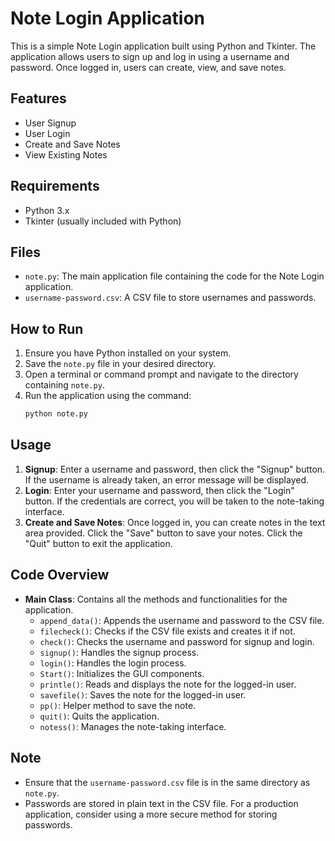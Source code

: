 # Note Login Application

This is a simple Note Login application built using Python and Tkinter. The application allows users to sign up and log in using a username and password. Once logged in, users can create, view, and save notes.

## Features

- User Signup
- User Login
- Create and Save Notes
- View Existing Notes

## Requirements

- Python 3.x
- Tkinter (usually included with Python)

## Files

- `note.py`: The main application file containing the code for the Note Login application.
- `username-password.csv`: A CSV file to store usernames and passwords.

## How to Run

1. Ensure you have Python installed on your system.
2. Save the `note.py` file in your desired directory.
3. Open a terminal or command prompt and navigate to the directory containing `note.py`.
4. Run the application using the command:
    ```bash
    python note.py
    ```

## Usage

1. **Signup**: Enter a username and password, then click the "Signup" button. If the username is already taken, an error message will be displayed.
2. **Login**: Enter your username and password, then click the "Login" button. If the credentials are correct, you will be taken to the note-taking interface.
3. **Create and Save Notes**: Once logged in, you can create notes in the text area provided. Click the "Save" button to save your notes. Click the "Quit" button to exit the application.

## Code Overview

- **Main Class**: Contains all the methods and functionalities for the application.
  - `append_data()`: Appends the username and password to the CSV file.
  - `filecheck()`: Checks if the CSV file exists and creates it if not.
  - `check()`: Checks the username and password for signup and login.
  - `signup()`: Handles the signup process.
  - `login()`: Handles the login process.
  - `Start()`: Initializes the GUI components.
  - `printle()`: Reads and displays the note for the logged-in user.
  - `savefile()`: Saves the note for the logged-in user.
  - `pp()`: Helper method to save the note.
  - `quit()`: Quits the application.
  - `notess()`: Manages the note-taking interface.

## Note

- Ensure that the `username-password.csv` file is in the same directory as `note.py`.
- Passwords are stored in plain text in the CSV file. For a production application, consider using a more secure method for storing passwords.
